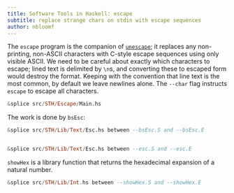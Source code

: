 ```yaml
---
title: Software Tools in Haskell: escape
subtitle: replace strange chars on stdin with escape sequences
author: nbloomf
---
```


The ``escape`` program is the companion of [``unescape``](/pages/sth/tool/unescape.html); it replaces any non-printing, non-ASCII characters with C-style escape sequences using only visible ASCII. We need to be careful about exactly which characters to escape; lined text is delimited by ``\n``s, and converting these to escaped form would destroy the format. Keeping with the convention that line text is the most common, by default we leave newlines alone. The ``--char`` flag instructs ``escape`` to escape all characters.


```haskell
&splice src/STH/Escape/Main.hs
```


The work is done by ``bsEsc``:

```haskell
&splice src/STH/Lib/Text/Esc.hs between --bsEsc.S and --bsEsc.E


&splice src/STH/Lib/Text/Esc.hs between --esc.S and --esc.E
```


``showHex`` is a library function that returns the hexadecimal expansion of a natural number.


```haskell
&splice src/STH/Lib/Int.hs between --showHex.S and --showHex.E
```
